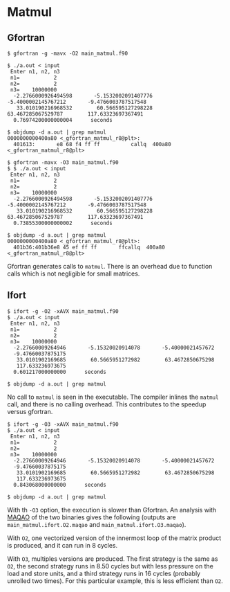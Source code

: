 # Matmul

## Gfortran

```
$ gfortran -g -mavx -O2 main_matmul.f90 

$ ./a.out < input 
 Enter n1, n2, n3
 n1=           2
 n2=           2
 n3=    10000000
  -2.2766000926494598       -5.1532002091407776       -5.4000002145767212       -9.4766003787517548     
   33.010190216968532        60.566595127298228        63.467285067529787        117.63323697367491     
  0.76974200000000004      seconds

$ objdump -d a.out | grep matmul
0000000000400a80 <_gfortran_matmul_r8@plt>:
  401613:       e8 68 f4 ff ff          callq  400a80 <_gfortran_matmul_r8@plt>

```

```
$ gfortran -mavx -O3 main_matmul.f90 
$ $ ./a.out < input
 Enter n1, n2, n3
 n1=           2
 n2=           2
 n3=    10000000
  -2.2766000926494598       -5.1532002091407776       -5.4000002145767212       -9.4766003787517548     
   33.010190216968532        60.566595127298228        63.467285067529787        117.63323697367491     
  0.73855300000000002      seconds

$ objdump -d a.out | grep matmul
0000000000400a80 <_gfortran_matmul_r8@plt>:
  401b36:401b36e8 45 ef ff ff       ffcallq  400a80 <_gfortran_matmul_r8@plt>

```

Gfortran generates calls to ``matmul``. There is an overhead due to function calls
which is not negligible for small matrices.


## Ifort

```
$ ifort -g -O2 -xAVX main_matmul.f90 
$ ./a.out < input
 Enter n1, n2, n3
 n1=           2
 n2=           2
 n3=    10000000
  -2.27660009264946       -5.15320020914078       -5.40000021457672     
  -9.47660037875175     
   33.0101902169685        60.5665951272982        63.4672850675298     
   117.633236973675     
  0.601217000000000      seconds

$ objdump -d a.out | grep matmul

```

No call to ``matmul`` is seen in the executable. The compiler inlines the
`matmul` call, and there is no calling overhead. This contributes to the
speedup versus gfortran.

```
$ ifort -g -O3 -xAVX main_matmul.f90 
$ ./a.out < input
 Enter n1, n2, n3
 n1=           2
 n2=           2
 n3=    10000000
  -2.27660009264946       -5.15320020914078       -5.40000021457672     
  -9.47660037875175     
   33.0101902169685        60.5665951272982        63.4672850675298     
   117.633236973675     
  0.843068000000000      seconds

$ objdump -d a.out | grep matmul

```

With th `-O3` option, the execution is slower than Gfortran. An analysis with
[MAQAO](http://www.maqao.org) of the two binaries gives the following (outputs
are `main_matmul.ifort.O2.maqao` and `main_matmul.ifort.O3.maqao`).

With `O2`, one vectorized version of the innermost loop of the matrix product
is produced, and it can run in 8 cycles.

With `O3`, multiples versions are produced.  The first strategy is the same as
`O2`, the second strategy runs in 8.50 cycles but with less pressure on the
load and store units, and a third strategy runs in 16 cycles (probably unrolled
two times).
For this particular example, this is less efficient than `O2`.


